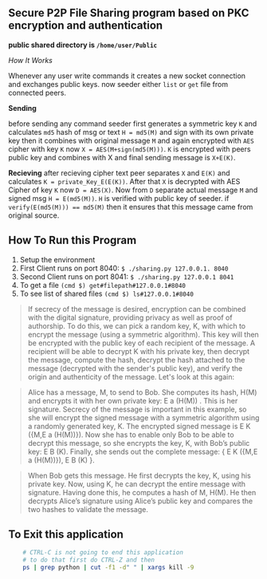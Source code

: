 ## Secure P2P File Sharing program based on PKC encryption and authentication

**public shared directory is `/home/user/Public`**

*How It Works*

Whenever any user write commands it creates a new socket connection and exchanges public keys.
now seeder either `list` or `get` file from connected peers.

__Sending__

before sending any command seeder first generates a symmetric key `K` and calculates `md5` hash of msg or text `H = md5(M)`
and sign with its own private key then it combines with original message `M` and again encrypted with `AES` cipher
with key `K` now `X = AES(M+sign(md5(M)))`. `K` is encrypted with peers public key and combines with X and final sending message is `X+E(K)`.

__Recieving__
after recieving cipher text peer separates `X` and `E(K)` and calculates `K = private_Key_E(E(K))`. After that `X` is decrypted with AES Cipher of key `K` now `D = AES(X)`. Now from `D` separate actual message `M` and signed msg `H = E(md5(M))`. `H` is verified with public key of seeder. if `verify(E(md5(M))) == md5(M)` then it ensures that this message came from original source.

## How To Run this Program
1. Setup the environment
2. First Client runs on port 8040:
    `$ ./sharing.py 127.0.0.1. 8040`
3. Second Client runs on port 8041:
    `$ ./sharing.py 127.0.0.1 8041`
4. To get a file
    `(cmd $) get#filepath#127.0.0.1#8040`
5. To see list of shared files
    `(cmd $) ls#127.0.0.1#8040`

>If secrecy of the message is desired, encryption can be combined with the digital
signature, providing privacy as well as proof of authorship. To do this, we can pick a
random key, K, with which to encrypt the message (using a symmetric algorithm). This
key will then be encrypted with the public key of each recipient of the message. A
recipient will be able to decrypt K with his private key, then decrypt the message,
compute the hash, decrypt the hash attached to the message (decrypted with the sender's
public key), and verify the origin and authenticity of the message. Let's look at this again:

>Alice has a message, M, to send to Bob. She computes its hash, H(M) and encrypts it with
her own private key: E a (H(M)) . This is her signature. Secrecy of the message is important
in this example, so she will encrypt the signed message with a symmetric algorithm
using a randomly generated key, K. The encrypted signed message is E K ({M,E a (H(M))}).
Now she has to enable only Bob to be able to decrypt this message, so she encrypts the
key, K, with Bob’s public key: E B (K). Finally, she sends out the complete message: {
E K ({M,E a (H(M))}), E B (K) }.

>When Bob gets this message. He first decrypts the key, K, using his private key. Now,
using K, he can decrypt the entire message with signature. Having done this, he
computes a hash of M, H(M). He then decrypts Alice’s signature using Alice’s public key
and compares the two hashes to validate the message.

## To Exit this application
```bash
    # CTRL-C is not going to end this application
    # to do that first do CTRL-Z and then
    ps | grep python | cut -f1 -d" " | xargs kill -9
```
